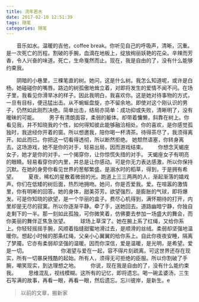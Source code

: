 ```yaml
---
title: 流年若水
date: 2017-02-10 12:51:39
tags: 随笔
categories: 随笔
---
```


　　音乐如水。温暖的吉他，coffee break。你听见自己的呼吸声，清晰，沉重。是一次死亡的历程。割破的手腕，血滴在地板上，绽放绚丽妖艳的花朵。辛辣而芳香，令人兴奋的味道。死亡，生命戛然而止。现在，我是自由的了，没有什么能够约束我。
<!-- more -->
 
　　阴暗的小巷里，三棵笔直的树。她问，这是什么树。我怎么知道呢，或许是白杨。她碰碰你的嘴唇。路边的树孤傲地耸立着，对即将发生的爱情不闻不问。在场子里，我看见你滑旱冰的样子。因此我明白，我喜欢你。这是她对待事物的方式，一旦有目标，便迅猛出击。从不蜿蜒盘旋，亦不留余地。即使对这个刚认识的男子，仍然如此刚烈决绝。简单出击，结局亦简单：成功抑或失败，清晰明了，没有暧昧的可能。
　　男子有清朗面容，柔弱的躯体。却带着慵懒，斜靠在树上。你看见我，并不知晓我的个性，如何得知彼此能够融洽相处。你的喜欢，是你感觉孤独时，我途经你开着的窗。所以想邀我，陪你喝一杯清茶。待得茶尽了，我须得离开。如此而已。你把这一切看得透彻，所以断然拒绝。
她颓然语塞，你转身离去。这场游戏，她不是你的对手，轻易出局，因而游戏结束。
　　你想念天蝎座女子，她才是你的对手。一个揭穿你，让你惊慌失措的对手。
天蝎座女子有明亮的眼睛。轻易看穿你的内里，并总是让你感动。可是你无力表达感激，所以你保持沉默。在她的身旁你看见世界的葱郁繁盛。是溺水时的稻草，得到，于是拥有希望。
　　夏夜，稀松的星散着微弱的光。跑道上三三两两的人，渐起渐落的嬉戏声。你们在低矮的树后面，热烈地拥吻。她问，你是否爱我。爱。在喧嚣的激情里，你有明晰的回答。她的身体，甜美芬芳。欲望强烈，是膨胀的气球，即将爆发。可是你知晓的欲望，是一个华丽的盒子。费尽心机得到，满怀期待的打开，内里却是无尽的寂寞。所以你逐渐平静。牵了手，送她回去。道路幽暗宁静，你独自走剩下的一半。那一刻如此孤独，可你微笑着，仿佛要去参加一场盛大的舞会，而你美丽的舞伴正焦急张望。
　　球场上草深了。她在腕上系了红绳，又给你系上。你轻轻摇摇手腕，风顺着指缝甜蜜地滑过去，是顺滑的丝绒。柔弱却坚强地温暖你。想起小时候的那条红绳，父亲小心翼翼的给你系上。自此你夜夜安睡，隔离了梦魇。它亦有柔弱却坚强的温暖。因而你深信，爱是温暖，是光明，是希望。爱是一切。
 　　　　
　　你渴望与爱在一起，容不得片刻疏离。可这世界还存在现实，所有一切暴戾残酷的起始。所有人，须得无可拒绝的臣服。所以你割破了手腕，嘲笑现实，到达理想之地。
　　你说，现在我是自由的了，没有什么能约束我。
　　思维混乱，视线模糊。这所有的记忆，即将遗忘。喝一碗孟婆汤，三生石写满的故事，再看一眼，再看一眼，然后遗忘。忘川彼岸，是新生。e


> 以前的文章，搬新家